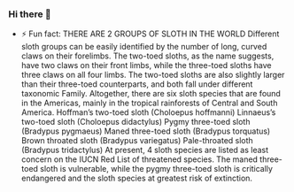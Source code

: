 ### Hi there 👋
- ⚡ Fun fact: THERE ARE 2 GROUPS OF SLOTH IN THE WORLD
Different sloth groups can be easily identified by the number of long, curved claws on their forelimbs. The two-toed sloths, as the name suggests, have two claws on their front limbs, while the three-toed sloths have three claws on all four limbs. The two-toed sloths are also slightly larger than their three-toed counterparts, and both fall under different taxonomic Family. Altogether, there are six sloth species that are found in the Americas, mainly in the tropical rainforests of Central and South America.
Hoffman’s two-toed sloth (Choloepus hoffmanni)
Linnaeus’s two-toed sloth (Choloepus didactylus)
Pygmy three-toed sloth (Bradypus pygmaeus)
Maned three-toed sloth (Bradypus torquatus)
Brown throated sloth (Bradypus variegatus)
Pale-throated sloth (Bradypus tridactylus)
At present, 4 sloth species are listed as least concern on the IUCN Red List of threatened species. The maned three-toed sloth is vulnerable, while the pygmy three-toed sloth is critically endangered and the sloth species at greatest risk of extinction.
<!--
**mrsladoje/mrsladoje** is a ✨ _special_ ✨ repository because its `README.md` (this file) appears on your GitHub profile.

Here are some ideas to get you started:

- 🔭 I’m currently working on ...
- 🌱 I’m currently learning ...
- 👯 I’m looking to collaborate on ...
- 🤔 I’m looking for help with ...
- 💬 Ask me about ...
- 📫 How to reach me: ...
- 😄 Pronouns: ...
- ⚡ Fun fact: ...
-->
